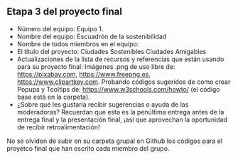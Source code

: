 ## Etapa 3 del proyecto final

- Número del equipo: Equipo 1.
- Nombre del equipo: Escuadrón de la sostenibilidad
- Nombre de todos miembros en el equipo:
- El título del proyecto: Ciudades Sostenibles Ciudades Amigables
- Actualizaciones de la lista de recursos y referencias que están usando para su proyecto final:
 Imágenes .png de uso libre de: https://pixabay.com, https://www.freepng.es, https://www.clipartkey.com.
 Probando códigos sugeridos de como crear Popups y Tooltips de: https://www.w3schools.com/howto/ (el código base está en la carpeta).
- ¿Sobre qué les gustaría recibir sugerencias o ayuda de las moderadoras? Recuerdan que esta es la penúltima entrega antes de la entrega final y la presentación final, ¡así que aprovechan la oportunidad de recibir retroalimentación!

No se olviden de subir en su carpeta grupal en Github los códigos para el proyetco final que han escrito cada miembro del grupo.
